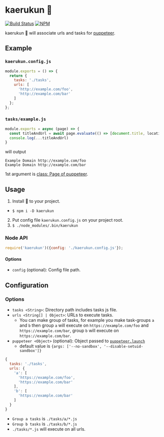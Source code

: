 # kaerukun 🐸

[![Build Status](https://travis-ci.org/pastak/kaerukun.svg?branch=master)](https://travis-ci.org/pastak/kaerukun)
[![NPM](https://nodei.co/npm/kaerukun.png)](https://npmjs.org/package/kaerukun)

kaerukun 🐸 will associate urls and tasks for [puppeteer](https://github.com/GoogleChrome/puppeteer).

## Example

### `kaerukun.config.js`

```javascript
module.exports = () => {
  return {
    tasks: './tasks',
    urls: [
      'http://example.com/foo',
      'http://example.com/bar'
    ]
  };
};
```

### `tasks/example.js`

```javascript
module.exports = async (page) => {
  const titleAndUrl = await page.evaluate(() => [document.title, location.href])
  console.log(...titleAndUrl)
}
```
will output
```
Example Domain http://example.com/foo
Example Domain http://example.com/bar
```

1st argument is [class: Page of puppeteer](https://github.com/GoogleChrome/puppeteer/blob/master/docs/api.md#class-page).

## Usage

1. Install 🐸 to your project.
  - `$ npm i -D kaerukun`
2. Put config file `kaerukun.config.js` on your project root.
3. `$ ./node_modules/.bin/kaerukun`

### Node API

```javascript
require('kaerukun')({config: './kaerukun.config.js'});
```

#### Options

- `config` (optional): Config file path.

## Configuration

### Options

- `tasks <String>`: Directory path includes tasks js file.
- `urls <String[] | Object>`: URLs to execute tasks.
  - You can make group of tasks, for example you make task-groups `a` and `b` then group `a` will execute on `https://example.com/foo` and `https://example.com/bar`, group `b` will execute on `https://example.com/bar`.
- `puppeteer <Object>` (optional): Object passed to [`puppeteer.launch`](https://github.com/GoogleChrome/puppeteer/blob/master/docs/api.md#puppeteerlaunchoptions)
  - default value is `{args: ['--no-sandbox', '--disable-setuid-sandbox']}`

```javascript
{
  tasks: './tasks',
  urls: {
    'a': [
      'https://example.com/foo',
      'https://example.com/bar'
    ],
    'b': [
      'https://example.com/bar'
    ]
  }
}
```
  - `Group a tasks` is `./tasks/a/*.js`
  - `Group b tasks` is `./tasks/b/*.js`
  - `./tasks/*.js` will execute on all urls.
